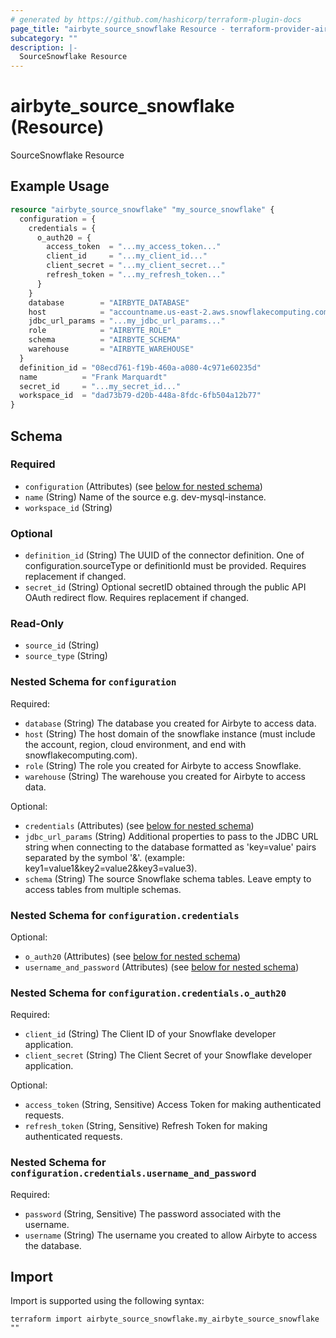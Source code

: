 ```yaml
---
# generated by https://github.com/hashicorp/terraform-plugin-docs
page_title: "airbyte_source_snowflake Resource - terraform-provider-airbyte"
subcategory: ""
description: |-
  SourceSnowflake Resource
---
```


# airbyte_source_snowflake (Resource)

SourceSnowflake Resource

## Example Usage

```terraform
resource "airbyte_source_snowflake" "my_source_snowflake" {
  configuration = {
    credentials = {
      o_auth20 = {
        access_token  = "...my_access_token..."
        client_id     = "...my_client_id..."
        client_secret = "...my_client_secret..."
        refresh_token = "...my_refresh_token..."
      }
    }
    database        = "AIRBYTE_DATABASE"
    host            = "accountname.us-east-2.aws.snowflakecomputing.com"
    jdbc_url_params = "...my_jdbc_url_params..."
    role            = "AIRBYTE_ROLE"
    schema          = "AIRBYTE_SCHEMA"
    warehouse       = "AIRBYTE_WAREHOUSE"
  }
  definition_id = "08ecd761-f19b-460a-a080-4c971e60235d"
  name          = "Frank Marquardt"
  secret_id     = "...my_secret_id..."
  workspace_id  = "dad73b79-d20b-448a-8fdc-6fb504a12b77"
}
```

<!-- schema generated by tfplugindocs -->
## Schema

### Required

- `configuration` (Attributes) (see [below for nested schema](#nestedatt--configuration))
- `name` (String) Name of the source e.g. dev-mysql-instance.
- `workspace_id` (String)

### Optional

- `definition_id` (String) The UUID of the connector definition. One of configuration.sourceType or definitionId must be provided. Requires replacement if changed.
- `secret_id` (String) Optional secretID obtained through the public API OAuth redirect flow. Requires replacement if changed.

### Read-Only

- `source_id` (String)
- `source_type` (String)

<a id="nestedatt--configuration"></a>
### Nested Schema for `configuration`

Required:

- `database` (String) The database you created for Airbyte to access data.
- `host` (String) The host domain of the snowflake instance (must include the account, region, cloud environment, and end with snowflakecomputing.com).
- `role` (String) The role you created for Airbyte to access Snowflake.
- `warehouse` (String) The warehouse you created for Airbyte to access data.

Optional:

- `credentials` (Attributes) (see [below for nested schema](#nestedatt--configuration--credentials))
- `jdbc_url_params` (String) Additional properties to pass to the JDBC URL string when connecting to the database formatted as 'key=value' pairs separated by the symbol '&'. (example: key1=value1&key2=value2&key3=value3).
- `schema` (String) The source Snowflake schema tables. Leave empty to access tables from multiple schemas.

<a id="nestedatt--configuration--credentials"></a>
### Nested Schema for `configuration.credentials`

Optional:

- `o_auth20` (Attributes) (see [below for nested schema](#nestedatt--configuration--credentials--o_auth20))
- `username_and_password` (Attributes) (see [below for nested schema](#nestedatt--configuration--credentials--username_and_password))

<a id="nestedatt--configuration--credentials--o_auth20"></a>
### Nested Schema for `configuration.credentials.o_auth20`

Required:

- `client_id` (String) The Client ID of your Snowflake developer application.
- `client_secret` (String) The Client Secret of your Snowflake developer application.

Optional:

- `access_token` (String, Sensitive) Access Token for making authenticated requests.
- `refresh_token` (String, Sensitive) Refresh Token for making authenticated requests.


<a id="nestedatt--configuration--credentials--username_and_password"></a>
### Nested Schema for `configuration.credentials.username_and_password`

Required:

- `password` (String, Sensitive) The password associated with the username.
- `username` (String) The username you created to allow Airbyte to access the database.

## Import

Import is supported using the following syntax:

```shell
terraform import airbyte_source_snowflake.my_airbyte_source_snowflake ""
```
